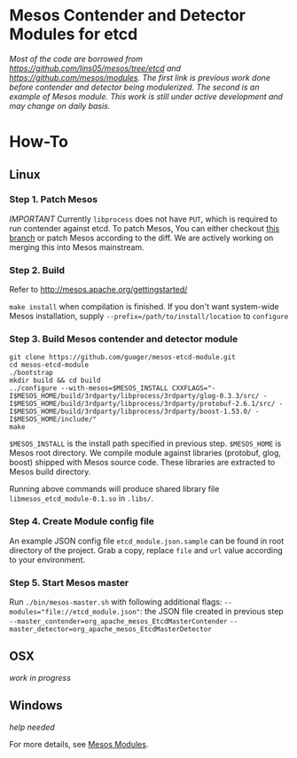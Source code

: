 # Mesos Contender and Detector Modules for etcd
*Most of the code are borrowed from https://github.com/lins05/mesos/tree/etcd and https://github.com/mesos/modules. The first link is previous work done before contender and detector being modulerized. The second is an example of Mesos module. This work is still under active development and may change on daily basis.*

# How-To
## Linux
### Step 1. Patch Mesos
_IMPORTANT_ Currently `libprocess` does not have `PUT`, which is required to run contender against etcd. To patch Mesos, You can either checkout [this branch](https://github.com/guoger/mesos/tree/etcd) or patch Mesos according to the diff. We are actively working on merging this into Mesos mainstream.

### Step 2. Build
Refer to http://mesos.apache.org/gettingstarted/

`make install` when compilation is finished. If you don't want system-wide Mesos installation, supply `--prefix=/path/to/install/location` to `configure`

### Step 3. Build Mesos contender and detector module
```
git clone https://github.com/guoger/mesos-etcd-module.git
cd mesos-etcd-module
./bootstrap
mkdir build && cd build
../configure --with-mesos=$MESOS_INSTALL CXXFLAGS="-I$MESOS_HOME/build/3rdparty/libprocess/3rdparty/glog-0.3.3/src/ -I$MESOS_HOME/build/3rdparty/libprocess/3rdparty/protobuf-2.6.1/src/ -I$MESOS_HOME/build/3rdparty/libprocess/3rdparty/boost-1.53.0/ -I$MESOS_HOME/include/"
make
```
`$MESOS_INSTALL` is the install path specified in previous step. `$MESOS_HOME` is Mesos root directory. We compile module against libraries (protobuf, glog, boost) shipped with Mesos source code. These libraries are extracted to Mesos build directory.

Running above commands will produce shared library file `libmesos_etcd_module-0.1.so` in `.libs/`.

### Step 4. Create Module config file
An example JSON config file `etcd_module.json.sample` can be found in root directory of the project. Grab a copy, replace `file` and `url` value according to your environment.

### Step 5. Start Mesos master
Run `./bin/mesos-master.sh` with following additional flags:
`--modules="file://etcd_module.json"`: the JSON file created in previous step
`--master_contender=org_apache_mesos_EtcdMasterContender`
`--master_detector=org_apache_mesos_EtcdMasterDetector`

## OSX
_work in progress_

## Windows
_help needed_

For more details, see [Mesos Modules](http://mesos.apache.org/documentation/latest/modules/).